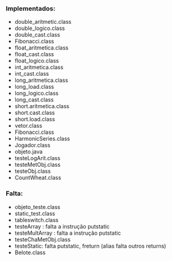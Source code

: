 
### Implementados:
- double_aritmetic.class
- double_logico.class
- double_cast.class
- Fibonacci.class
- float_aritmetica.class
- float_cast.class
- float_logico.class
- int_aritmetica.class
- int_cast.class
- long_aritmetica.class
- long_load.class
- long_logico.class
- long_cast.class
- short.aritmetica.class
- short.cast.class
- short.load.class
- vetor.class
- Fibonacci.class
- HarmonicSeries.class
- Jogador.class
- objeto.java
- testeLogArit.class
- testeMetObj.class
- testeObj.class
- CountWheat.class



### Falta:
- objeto_teste.class
- static_test.class
- tableswitch.class
- testeArray : falta a instrução putstatic
- testeMultArray : falta a instrução putstatic
- testeChaMetObj.class
- testeStatic: falta putstatic, freturn (alias falta outros returns)
- Belote.class

